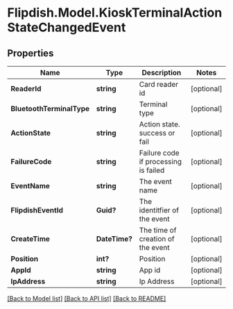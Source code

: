 # Flipdish.Model.KioskTerminalActionStateChangedEvent
## Properties

Name | Type | Description | Notes
------------ | ------------- | ------------- | -------------
**ReaderId** | **string** | Card reader id | [optional] 
**BluetoothTerminalType** | **string** | Terminal type | [optional] 
**ActionState** | **string** | Action state. success or fail | [optional] 
**FailureCode** | **string** | Failure code if processing is failed | [optional] 
**EventName** | **string** | The event name | [optional] 
**FlipdishEventId** | **Guid?** | The identitfier of the event | [optional] 
**CreateTime** | **DateTime?** | The time of creation of the event | [optional] 
**Position** | **int?** | Position | [optional] 
**AppId** | **string** | App id | [optional] 
**IpAddress** | **string** | Ip Address | [optional] 

[[Back to Model list]](../README.md#documentation-for-models) [[Back to API list]](../README.md#documentation-for-api-endpoints) [[Back to README]](../README.md)

